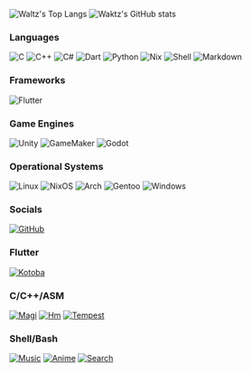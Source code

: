 ![Waltz's Top Langs](https://github-readme-stats.vercel.app/api/top-langs/?username=wa1t5&theme=dark)
![Waktz's GitHub stats](https://github-readme-stats.vercel.app/api?username=wa1t5&show_icons=true&theme=dark)

### Languages
![C](https://img.shields.io/badge/C-00599C?style=for-the-badge&logo=c&logoColor=white)
![C++](https://img.shields.io/badge/C%2B%2B-00599C?style=for-the-badge&logo=c%2B%2B&logoColor=white)
![C#](https://img.shields.io/badge/C%23-239120?style=for-the-badge&logo=c-sharp&logoColor=white)
![Dart](https://img.shields.io/badge/Dart-2644ed?style=for-the-badge&logo=markdown&logoColor=white)
![Python](https://img.shields.io/badge/Python-3776AB?style=for-the-badge&logo=python&logoColor=white)
![Nix](https://img.shields.io/badge/Nix-229dc9?style=for-the-badge&logo=nixos&logoColor=white)
![Shell](https://img.shields.io/badge/Shell_Script-121011?style=for-the-badge&logo=gnu-bash&logoColor=white)
![Markdown](https://img.shields.io/badge/Markdown-000000?style=for-the-badge&logo=markdown&logoColor=white)

### Frameworks
![Flutter](https://img.shields.io/badge/Flutter-66b8ff?style=for-the-badge&logo=markdown&logoColor=white)


### Game Engines
![Unity](https://img.shields.io/badge/Unity-000000?style=for-the-badge&logo=unity&logoColor=white)
![GameMaker](https://img.shields.io/badge/GameMaker-1f8c1f?style=for-the-badge&logo=gamemaker&logoColor=white)
![Godot](https://img.shields.io/badge/Godot-145afc?style=for-the-badge&logo=godotengine&logoColor=white)

### Operational Systems
![Linux](https://img.shields.io/badge/Linux-FCC624?style=for-the-badge&logo=linux&logoColor=black)
![NixOS](https://img.shields.io/badge/NixOS-5277C3?style=for-the-badge&logo=nixos&logoColor=white)
![Arch](https://img.shields.io/badge/Arch_Linux-1793D1?style=for-the-badge&logo=arch-linux&logoColor=white)
![Gentoo](https://img.shields.io/badge/Gentoo-54487A?style=for-the-badge&logo=gentoo&logoColor=white)
![Windows](https://img.shields.io/badge/Windows-0078D6?style=for-the-badge&logo=windows&logoColor=white)

### Socials
[![GitHub](https://img.shields.io/badge/GitHub-100000?style=for-the-badge&logo=github&logoColor=white)](https://github.com/Wa1t5)

### Flutter
[![Kotoba](https://github-readme-stats.vercel.app/api/pin/?username=wa1t5&repo=kotoba&theme=dark)](https://github.com/wa1t5/kotoba)

### C/C++/ASM 
[![Magi](https://github-readme-stats.vercel.app/api/pin/?username=wa1t5&repo=magi&theme=dark)](https://github.com/wa1t5/magi)
[![Hm](https://github-readme-stats.vercel.app/api/pin/?username=wa1t5&repo=hm&theme=dark)](https://github.com/wa1t5/hm)
[![Tempest](https://github-readme-stats.vercel.app/api/pin/?username=wa1t5&repo=tempest&theme=dark)](https://github.com/wa1t5/tempest)

### Shell/Bash 
[![Music](https://github-readme-stats.vercel.app/api/pin/?username=wa1t5&repo=music&theme=dark)](https://github.com/wa1t5/music)
[![Anime](https://github-readme-stats.vercel.app/api/pin/?username=wa1t5&repo=anime&theme=dark)](https://github.com/wa1t5/anime)
[![Search](https://github-readme-stats.vercel.app/api/pin/?username=wa1t5&repo=search&theme=dark)](https://github.com/wa1t5/search)

